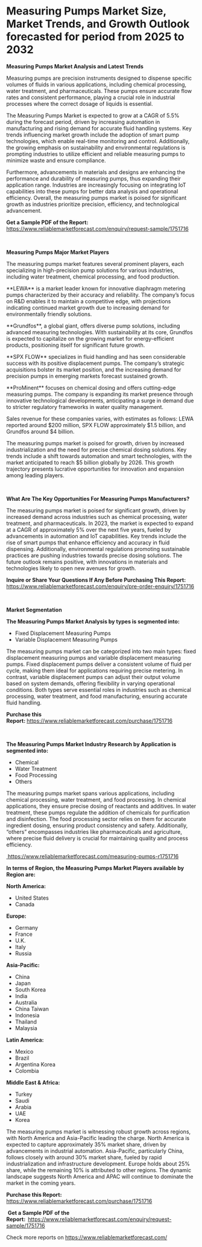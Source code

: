 <p><h1>Measuring Pumps Market Size, Market Trends, and Growth Outlook forecasted for period from 2025 to 2032</h1></p><p><strong>Measuring Pumps Market Analysis and Latest Trends</strong></p>
<p><p>Measuring pumps are precision instruments designed to dispense specific volumes of fluids in various applications, including chemical processing, water treatment, and pharmaceuticals. These pumps ensure accurate flow rates and consistent performance, playing a crucial role in industrial processes where the correct dosage of liquids is essential.</p><p>The Measuring Pumps Market is expected to grow at a CAGR of 5.5% during the forecast period, driven by increasing automation in manufacturing and rising demand for accurate fluid handling systems. Key trends influencing market growth include the adoption of smart pump technologies, which enable real-time monitoring and control. Additionally, the growing emphasis on sustainability and environmental regulations is prompting industries to utilize efficient and reliable measuring pumps to minimize waste and ensure compliance.</p><p>Furthermore, advancements in materials and designs are enhancing the performance and durability of measuring pumps, thus expanding their application range. Industries are increasingly focusing on integrating IoT capabilities into these pumps for better data analysis and operational efficiency. Overall, the measuring pumps market is poised for significant growth as industries prioritize precision, efficiency, and technological advancement.</p></p>
<p><strong>Get a Sample PDF of the Report:&nbsp;</strong> <a href="https://www.reliablemarketforecast.com/enquiry/request-sample/1751716?utm_campaign=3029&utm_medium=2&utm_source=Github&utm_content=ia&utm_term=10042025&utm_id=measuring-pumps">https://www.reliablemarketforecast.com/enquiry/request-sample/1751716</a></p>
<p>&nbsp;</p>
<p><strong>Measuring Pumps Major Market Players</strong></p>
<p><p>The measuring pumps market features several prominent players, each specializing in high-precision pump solutions for various industries, including water treatment, chemical processing, and food production.</p><p>**LEWA** is a market leader known for innovative diaphragm metering pumps characterized by their accuracy and reliability. The company’s focus on R&D enables it to maintain a competitive edge, with projections indicating continued market growth due to increasing demand for environmentally friendly solutions.</p><p>**Grundfos**, a global giant, offers diverse pump solutions, including advanced measuring technologies. With sustainability at its core, Grundfos is expected to capitalize on the growing market for energy-efficient products, positioning itself for significant future growth.</p><p>**SPX FLOW** specializes in fluid handling and has seen considerable success with its positive displacement pumps. The company’s strategic acquisitions bolster its market position, and the increasing demand for precision pumps in emerging markets forecast sustained growth.</p><p>**ProMinent** focuses on chemical dosing and offers cutting-edge measuring pumps. The company is expanding its market presence through innovative technological developments, anticipating a surge in demand due to stricter regulatory frameworks in water quality management.</p><p>Sales revenue for these companies varies, with estimates as follows: LEWA reported around $200 million, SPX FLOW approximately $1.5 billion, and Grundfos around $4 billion. </p><p>The measuring pumps market is poised for growth, driven by increased industrialization and the need for precise chemical dosing solutions. Key trends include a shift towards automation and smart technologies, with the market anticipated to reach $5 billion globally by 2026. This growth trajectory presents lucrative opportunities for innovation and expansion among leading players.</p></p>
<p>&nbsp;</p>
<p><strong>What Are The Key Opportunities For Measuring Pumps Manufacturers?</strong></p>
<p><p>The measuring pumps market is poised for significant growth, driven by increased demand across industries such as chemical processing, water treatment, and pharmaceuticals. In 2023, the market is expected to expand at a CAGR of approximately 5% over the next five years, fueled by advancements in automation and IoT capabilities. Key trends include the rise of smart pumps that enhance efficiency and accuracy in fluid dispensing. Additionally, environmental regulations promoting sustainable practices are pushing industries towards precise dosing solutions. The future outlook remains positive, with innovations in materials and technologies likely to open new avenues for growth.</p></p>
<p><strong>Inquire or Share Your Questions If Any Before Purchasing This Report:</strong> <a href="https://www.reliablemarketforecast.com/enquiry/pre-order-enquiry/1751716?utm_campaign=3029&utm_medium=2&utm_source=Github&utm_content=ia&utm_term=10042025&utm_id=measuring-pumps">https://www.reliablemarketforecast.com/enquiry/pre-order-enquiry/1751716</a></p>
<p>&nbsp;</p>
<p><strong>Market Segmentation</strong></p>
<p><strong>The Measuring Pumps Market Analysis by types is segmented into:</strong></p>
<p><ul><li>Fixed Displacement Measuring Pumps</li><li>Variable Displacement Measuring Pumps</li></ul></p>
<p><p>The measuring pumps market can be categorized into two main types: fixed displacement measuring pumps and variable displacement measuring pumps. Fixed displacement pumps deliver a consistent volume of fluid per cycle, making them ideal for applications requiring precise metering. In contrast, variable displacement pumps can adjust their output volume based on system demands, offering flexibility in varying operational conditions. Both types serve essential roles in industries such as chemical processing, water treatment, and food manufacturing, ensuring accurate fluid handling.</p></p>
<p><strong>Purchase this Report:&nbsp;</strong><a href="https://www.reliablemarketforecast.com/purchase/1751716?utm_campaign=3029&utm_medium=2&utm_source=Github&utm_content=ia&utm_term=10042025&utm_id=measuring-pumps">https://www.reliablemarketforecast.com/purchase/1751716</a></p>
<p>&nbsp;</p>
<p><strong>The Measuring Pumps Market Industry Research by Application is segmented into:</strong></p>
<p><ul><li>Chemical</li><li>Water Treatment</li><li>Food Processing</li><li>Others</li></ul></p>
<p><p>The measuring pumps market spans various applications, including chemical processing, water treatment, and food processing. In chemical applications, they ensure precise dosing of reactants and additives. In water treatment, these pumps regulate the addition of chemicals for purification and disinfection. The food processing sector relies on them for accurate ingredient dosing, ensuring product consistency and safety. Additionally, “others” encompasses industries like pharmaceuticals and agriculture, where precise fluid delivery is crucial for maintaining quality and process efficiency.</p></p>
<p><a href="https://www.reliablemarketforecast.com/measuring-pumps-r1751716?utm_campaign=3029&utm_medium=2&utm_source=Github&utm_content=ia&utm_term=10042025&utm_id=measuring-pumps">&nbsp;https://www.reliablemarketforecast.com/measuring-pumps-r1751716</a></p>
<p><strong>In terms of Region, the Measuring Pumps Market Players available by Region are:</strong></p>
<p>
    <p> <strong> North America: </strong>
        <ul>
            <li>United States</li>
            <li>Canada</li>
        </ul>
        </p> 
    <p> <strong> Europe: </strong>
        <ul>
            <li>Germany</li>
            <li>France</li>
            <li>U.K.</li>
            <li>Italy</li>
            <li>Russia</li>
        </ul>
        </p> 
    <p> <strong> Asia-Pacific: </strong>
        <ul>
            <li>China</li>
            <li>Japan</li>
            <li>South Korea</li>
            <li>India</li>
            <li>Australia</li>
            <li>China Taiwan</li>
            <li>Indonesia</li>
            <li>Thailand</li>
            <li>Malaysia</li>
        </ul>
        </p> 
    <p> <strong> Latin America: </strong>
        <ul>
            <li>Mexico</li>
            <li>Brazil</li>
            <li>Argentina Korea</li>
            <li>Colombia</li>
        </ul>
        </p> 
    <p> <strong> Middle East & Africa: </strong>
        <ul>
            <li>Turkey</li>
            <li>Saudi</li>
            <li>Arabia</li>
            <li>UAE</li>
            <li>Korea</li>
        </ul>
    </p>
    </p>
<p><p>The measuring pumps market is witnessing robust growth across regions, with North America and Asia-Pacific leading the charge. North America is expected to capture approximately 35% market share, driven by advancements in industrial automation. Asia-Pacific, particularly China, follows closely with around 30% market share, fueled by rapid industrialization and infrastructure development. Europe holds about 25% share, while the remaining 10% is attributed to other regions. The dynamic landscape suggests North America and APAC will continue to dominate the market in the coming years.</p></p>
<p><strong>Purchase this Report: </strong><a href="https://www.reliablemarketforecast.com/purchase/1751716?utm_campaign=3029&utm_medium=2&utm_source=Github&utm_content=ia&utm_term=10042025&utm_id=measuring-pumps">https://www.reliablemarketforecast.com/purchase/1751716</a></p>
<p>&nbsp;<strong>Get a Sample PDF of the Report:&nbsp;&nbsp;</strong><a href="https://www.reliablemarketforecast.com/enquiry/request-sample/1751716?utm_campaign=3029&utm_medium=2&utm_source=Github&utm_content=ia&utm_term=10042025&utm_id=measuring-pumps">https://www.reliablemarketforecast.com/enquiry/request-sample/1751716</a></p>
<p><strong></strong></p>
<p>Check more reports on <a href="https://www.reliablemarketforecast.com/?utm_campaign=3029&utm_medium=2&utm_source=Github&utm_content=ia&utm_term=10042025&utm_id=measuring-pumps">https://www.reliablemarketforecast.com/</a></p>